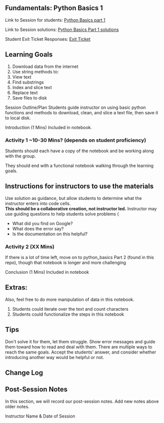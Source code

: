 ## Fundamentals: Python Basics 1

Link to Session for students: [Python Basics part 1](https://github.com/learn-co-students/FLEX-fundamentals-students/blob/main/Python/python_basics1/python_basics1.ipynb)

Link to Session solutions: [Python Basics Part 1 solutions](https://github.com/flatiron-school/FLEX-fundamentals-instructors/blob/main/Python/python_basics1/solutions_python_basics1.ipynb)

Student Exit Ticket Responses: [Exit Ticket](https://docs.google.com/forms/d/1q5DiWQPlEMlcxSzJeNnvuw0T2dj9FYfLoif6r4Yl3dM/edit?usp=sharing)

## Learning Goals
1. Download data from the internet
2. Use string methods to:
  1. View text
  2. Find substrings
  3. Index and slice text
  4. Replace text
3. Save files to disk

Session Outline/Plan
Students guide instructor on using basic python functions and methods to download, clean, and slice a text file, then save it to local disk.

Introduction (1 Mins)
Included in notebook.

### Activity 1 ~10-30 Mins? (depends on student proficiency)

Students should each have a copy of the notebook and be working along with the group.  

They should end with a functional notebook walking through the learning goals.  

## Instructions for instructors to use the materials

Use solution as guidance, but allow students to determine what the instructor enters into code cells.  
**This should be a collaborative creation, not instructor led.**
Instructor may use guiding questions to help students solve problems (

* What did you find on Google?
* What does the error say?
* Is the documentation on this helpful?

### Activity 2 (XX Mins)

If there is a lot of time left, move on to python_basics Part 2 (found in this repo), though that notebook is longer and more challenging

Conclusion (1 Mins)
Included in notebook

## Extras: 
Also, feel free to do more manipulation of data in this notebook.

1. Students could iterate over the text and count characters
2. Students could functionalize the steps in this notebook

## Tips
Don't solve it for them, let them struggle.  Show error messages and guide them toward how to read and deal with them.
There are multiple ways to reach the same goals.  Accept the students' answer, and consider whether introducing another way would be helpful or not.

## Change Log

## Post-Session Notes
In this section, we will record our post-session notes. Add new notes above older notes.

Instructor Name & Date of Session
